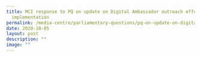 ```yaml
---
title: MCI response to PQ on update on Digital Ambassador outreach effort since
  implementation
permalink: /media-centre/parliamentary-questions/pq-on-update-on-digital-ambassador-outreach-effort/
date: 2020-10-05
layout: post
description: ""
image: ""
---
```

